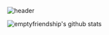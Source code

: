 ![header](https://capsule-render.vercel.app/api?height=300&text=Welcome)

















![emptyfriendship's github stats](https://github-readme-stats.vercel.app/api?username=emptyfriendship&show_icons=true)
